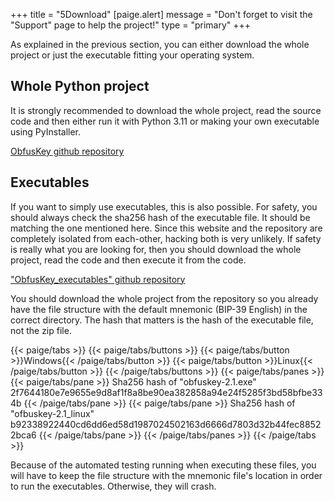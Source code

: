 +++
title = "5Download"
[paige.alert]
message = "Don't forget to visit the \"Support\" page to help the project!"
type = "primary"
+++

As explained in the previous section, you can either download the whole project or just the executable fitting your operating system.

## Whole Python project

It is strongly recommended to download the whole project, read the source code and then either run it with Python 3.11 or making your own executable using PyInstaller.

[ObfusKey github repository](https://www.github.com/bujojo16/obfuskey)

## Executables

If you want to simply use executables, this is also possible. For safety, you should always check the sha256 hash of the executable file. It should be matching the one mentioned here. Since this website and the repository are completely isolated from each-other, hacking both is very unlikely. If safety is really what you are looking for, then you should download the whole project, read the code and then execute it from the code.

["ObfusKey_executables" github repository](https://www.github.com/bujojo16/obfuskey_executables)

You should download the whole project from the repository so you already have the file structure with the default mnemonic (BIP-39 English) in the correct directory. The hash that matters is the hash of the executable file, not the zip file.

{{< paige/tabs >}}
{{< paige/tabs/buttons >}}
{{< paige/tabs/button >}}Windows{{< /paige/tabs/button >}}
{{< paige/tabs/button >}}Linux{{< /paige/tabs/button >}}
{{< /paige/tabs/buttons >}}
{{< paige/tabs/panes >}}
{{< paige/tabs/pane >}}
Sha256 hash of "obfuskey-2.1.exe"   
2f7644180e7e9655e9d8af1f8a8be90ea382858a94e24f5285f3bd58bfbe334b
{{< /paige/tabs/pane >}}
{{< paige/tabs/pane >}}
Sha256 hash of "ofbuskey-2.1_linux"   
b92338922440cd6dd6ed58d1987024502163d6666d7803d32b44fec88522bca6
{{< /paige/tabs/pane >}}
{{< /paige/tabs/panes >}}
{{< /paige/tabs >}}

Because of the automated testing running when executing these files, you will have to keep the file structure with the mnemonic file's location in order to run the executables. Otherwise, they will crash.


